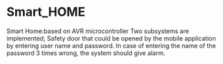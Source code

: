 # Smart_HOME
Smart Home:based on AVR microcontroller 
Two subsystems are implemented; Safety door that could be opened by the mobile application by entering user name and password.
In case of entering the name of the password 3 times wrong, the system should give alarm. 

